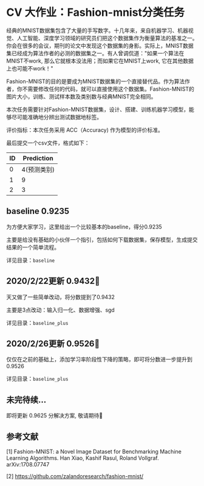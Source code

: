 # CV 大作业：Fashion-mnist分类任务

经典的MNIST数据集包含了大量的手写数字。十几年来，来自机器学习、机器视觉、人工智能、深度学习领域的研究员们把这个数据集作为衡量算法的基准之一。你会在很多的会议，期刊的论文中发现这个数据集的身影。实际上，MNIST数据集已经成为算法作者的必测的数据集之一。有人曾调侃道："如果一个算法在MNIST不work, 那么它就根本没法用；而如果它在MNIST上work, 它在其他数据上也可能不work！"

Fashion-MNIST的目的是要成为MNIST数据集的一个直接替代品。作为算法作者，你不需要修改任何的代码，就可以直接使用这个数据集。Fashion-MNIST的图片大小，训练、测试样本数及类别数与经典MNIST完全相同。

本次任务需要针对Fashion-MNIST数据集，设计、搭建、训练机器学习模型，能够尽可能准确地分辨出测试数据地标签。

评价指标：本次任务采用 ACC（Accuracy) 作为模型的评价标准。

最后提交一个csv文件，格式如下：

|  ID   | Prediction  |
|  ----  | ----  |
| 0  | 4(预测类别) |
| 1  | 9 |
| 2  | 3 |

## baseline 0.9235

为方便大家学习，这里给出一个比较基本的baseline，得分0.9235

主要是给没有基础的小伙伴一个指引，包括如何下载数据集，保存模型，生成提交结果的一个简单流程。

详见目录：`baseline`

## 2020/2/22更新 0.9432:rocket:

天又做了一些简单改动，将分数提到了0.9432

主要是3点改动：输入归一化、数据增强、sgd

详见目录：`baseline_plus`

## 2020/2/26更新 0.9526:rocket:

仅仅在之前的基础上，添加学习率阶段性下降的策略，即可将分数进一步提升到0.9526

详见目录：`baseline_plus`

## 未完待续...

即将更新 0.9625 分解决方案, 敬请期待:beer:

## 参考文献

[1] Fashion-MNIST: a Novel Image Dataset for Benchmarking Machine Learning Algorithms. Han Xiao, Kashif Rasul, Roland Vollgraf. arXiv:1708.07747

[2] https://github.com/zalandoresearch/fashion-mnist/
